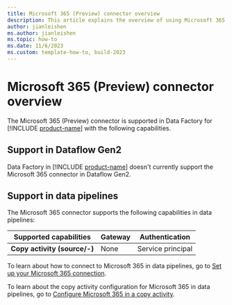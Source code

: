 ```yaml
---
title: Microsoft 365 (Preview) connector overview
description: This article explains the overview of using Microsoft 365 (Preview).
author: jianleishen
ms.author: jianleishen
ms.topic: how-to
ms.date: 11/6/2023
ms.custom: template-how-to, build-2023
---
```


# Microsoft 365 (Preview) connector overview

The Microsoft 365 (Preview) connector is supported in Data Factory for [!INCLUDE [product-name](../includes/product-name.md)] with the following capabilities.

## Support in Dataflow Gen2

Data Factory in [!INCLUDE [product-name](../includes/product-name.md)] doesn't currently support the Microsoft 365 connector in Dataflow Gen2.

## Support in data pipelines

The Microsoft 365 connector supports the following capabilities in data pipelines:

| Supported capabilities | Gateway | Authentication |
| --- | --- | ---|
| **Copy activity (source/-)** | None | Service principal |

To learn about how to connect to Microsoft 365 in data pipelines, go to [Set up your Microsoft 365 connection](connector-microsoft-365.md#set-up-your-connection-in-a-data-pipeline).

To learn about the copy activity configuration for Microsoft 365 in data pipelines, go to [Configure Microsoft 365 in a copy activity](connector-microsoft-365-copy-activity.md).